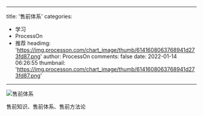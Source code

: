 
---
title: '售前体系'
categories: 
 - 学习
 - ProcessOn
 - 推荐
headimg: 'https://img.processon.com/chart_image/thumb/6141608063768941d273fd87.png'
author: ProcessOn
comments: false
date: 2022-01-14 06:26:55
thumbnail: 'https://img.processon.com/chart_image/thumb/6141608063768941d273fd87.png'
---

<div>   
<img class="thumb" alt="售前体系" src="https://img.processon.com/chart_image/thumb/6141608063768941d273fd87.png" referrerpolicy="no-referrer">
<p>售前知识、售前体系、售前方法论</p>  
</div>
            